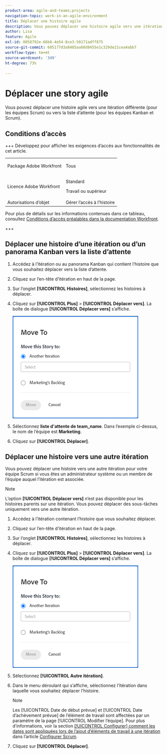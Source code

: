 ```yaml
---
product-area: agile-and-teams;projects
navigation-topic: work-in-an-agile-environment
title: Déplacer une histoire agile
description: Vous pouvez déplacer une histoire agile vers une itération différente (pour les équipes Scrum) ou vers la liste d’attente (pour les équipes Kanban et Scrum).
author: Lisa
feature: Agile
exl-id: 0058792e-66b8-4e54-8ce3-50171adff875
source-git-commit: 685177d3a8485aa60d8455e1c329de21cea4abb7
workflow-type: tm+mt
source-wordcount: '349'
ht-degree: 73%

---
```


# Déplacer une story agile

Vous pouvez déplacer une histoire agile vers une itération différente (pour les équipes Scrum) ou vers la liste d’attente (pour les équipes Kanban et Scrum).

## Conditions d’accès

+++ Développez pour afficher les exigences d’accès aux fonctionnalités de cet article.

<table style="table-layout:auto"> 
 <col> 
 </col> 
 <col> 
 </col> 
 <tbody> 
  <tr> 
   <td role="rowheader">Package Adobe Workfront</td> 
   <td> <p>Tous</p> </td> 
  </tr> 
  <tr> 
   <td role="rowheader">Licence Adobe Workfront</td> 
   <td> <p>Standard</p> 
   <p>Travail ou supérieur</p> </td> 
  </tr>
  <tr> 
   <td role="rowheader">Autorisations d’objet</td> 
   <td>Gérer l’accès à l’histoire</td> 
  </tr> 
 </tbody> 
</table>

Pour plus de détails sur les informations contenues dans ce tableau, consultez [Conditions d’accès préalables dans la documentation Workfront](/help/quicksilver/administration-and-setup/add-users/access-levels-and-object-permissions/access-level-requirements-in-documentation.md).

+++

## Déplacer une histoire d’une itération ou d’un panorama Kanban vers la liste d’attente

1. Accédez à l’itération ou au panorama Kanban qui contient l’histoire que vous souhaitez déplacer vers la liste d’attente.
1. Cliquez sur l’en-tête d’itération en haut de la page.
1. Sur l’onglet **[!UICONTROL Histoires]**, sélectionnez les histoires à déplacer.
1. Cliquez sur **[!UICONTROL Plus]** > **[!UICONTROL Déplacer vers]**. La boîte de dialogue **[!UICONTROL Déplacer vers]** s’affiche.

   ![Boîte de dialogue Déplacer l’histoire](assets/iteration-story-move.png)

1. Sélectionnez **liste d&#39;attente de team_name**. Dans l’exemple ci-dessus, le nom de l’équipe est **Marketing**.

1. Cliquez sur **[!UICONTROL Déplacer]**.

## Déplacer une histoire vers une autre itération

Vous pouvez déplacer une histoire vers une autre itération pour votre équipe Scrum si vous êtes un administrateur système ou un membre de l’équipe auquel l’itération est associée.

>[!NOTE]
>
> L’option **[!UICONTROL Déplacer vers]** n’est pas disponible pour les histoires parents sur une itération. Vous pouvez déplacer des sous-tâches uniquement vers une autre itération.


1. Accédez à l’itération contenant l’histoire que vous souhaitez déplacer.
1. Cliquez sur l’en-tête d’itération en haut de la page.
1. Sur l’onglet **[!UICONTROL Histoires]**, sélectionnez les histoires à déplacer.
1. Cliquez sur **[!UICONTROL Plus]** > **[!UICONTROL Déplacer vers]**. La boîte de dialogue **[!UICONTROL Déplacer vers]** s’affiche.

   ![Boîte de dialogue Déplacer l’histoire](assets/iteration-story-move.png)

1. Sélectionnez **[!UICONTROL Autre itération]**.
1. Dans le menu déroulant qui s’affiche, sélectionnez l’itération dans laquelle vous souhaitez déplacer l’histoire.

   >[!NOTE]
   >
   >Les [!UICONTROL Date de début prévue] et [!UICONTROL Date d’achèvement prévue] de l’élément de travail sont affectées par un paramètre de la page [!UICONTROL Modifier l’équipe]. Pour plus d’informations, voir la section [[!UICONTROL Configurer] comment les dates sont appliquées lors de l’ajout d’éléments de travail à une itération](../../agile/get-started-with-agile-in-workfront/configure-scrum.md#configure-how-dates-are-applied-when-adding-work-items-to-an-iteration) dans l’article [Configurer Scrum](../../agile/get-started-with-agile-in-workfront/configure-scrum.md).

1. Cliquez sur **[!UICONTROL Déplacer]**.

